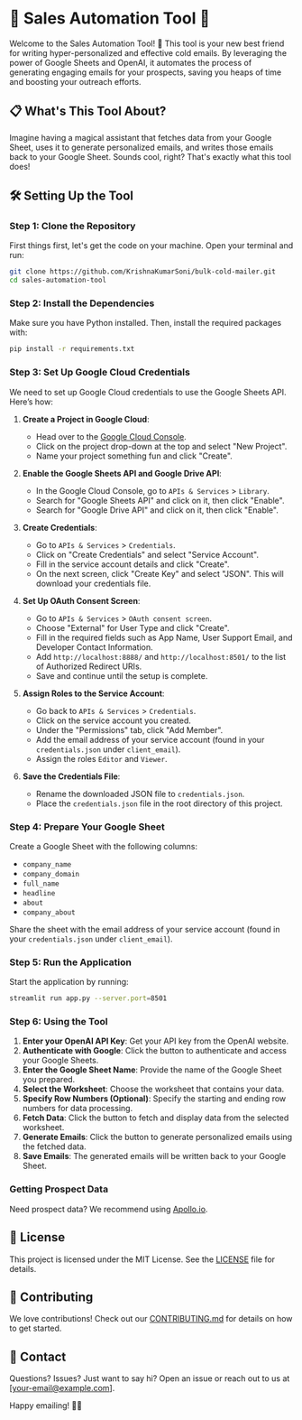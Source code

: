 # 🌟 Sales Automation Tool 🌟

Welcome to the Sales Automation Tool! 🚀 This tool is your new best friend for writing hyper-personalized and effective cold emails. By leveraging the power of Google Sheets and OpenAI, it automates the process of generating engaging emails for your prospects, saving you heaps of time and boosting your outreach efforts.

## 📋 What's This Tool About?

Imagine having a magical assistant that fetches data from your Google Sheet, uses it to generate personalized emails, and writes those emails back to your Google Sheet. Sounds cool, right? That's exactly what this tool does!

## 🛠️ Setting Up the Tool

### Step 1: Clone the Repository

First things first, let's get the code on your machine. Open your terminal and run:

```sh
git clone https://github.com/KrishnaKumarSoni/bulk-cold-mailer.git
cd sales-automation-tool
```

### Step 2: Install the Dependencies

Make sure you have Python installed. Then, install the required packages with:

```sh
pip install -r requirements.txt
```

### Step 3: Set Up Google Cloud Credentials

We need to set up Google Cloud credentials to use the Google Sheets API. Here’s how:

1. **Create a Project in Google Cloud**:
   - Head over to the [Google Cloud Console](https://console.cloud.google.com/).
   - Click on the project drop-down at the top and select "New Project".
   - Name your project something fun and click "Create".

2. **Enable the Google Sheets API and Google Drive API**:
   - In the Google Cloud Console, go to `APIs & Services` > `Library`.
   - Search for "Google Sheets API" and click on it, then click "Enable".
   - Search for "Google Drive API" and click on it, then click "Enable".

3. **Create Credentials**:
   - Go to `APIs & Services` > `Credentials`.
   - Click on "Create Credentials" and select "Service Account".
   - Fill in the service account details and click "Create".
   - On the next screen, click "Create Key" and select "JSON". This will download your credentials file.

4. **Set Up OAuth Consent Screen**:
   - Go to `APIs & Services` > `OAuth consent screen`.
   - Choose "External" for User Type and click "Create".
   - Fill in the required fields such as App Name, User Support Email, and Developer Contact Information.
   - Add `http://localhost:8888/` and `http://localhost:8501/` to the list of Authorized Redirect URIs.
   - Save and continue until the setup is complete.

5. **Assign Roles to the Service Account**:
   - Go back to `APIs & Services` > `Credentials`.
   - Click on the service account you created.
   - Under the "Permissions" tab, click "Add Member".
   - Add the email address of your service account (found in your `credentials.json` under `client_email`).
   - Assign the roles `Editor` and `Viewer`.

6. **Save the Credentials File**:
   - Rename the downloaded JSON file to `credentials.json`.
   - Place the `credentials.json` file in the root directory of this project.

### Step 4: Prepare Your Google Sheet

Create a Google Sheet with the following columns:

- `company_name`
- `company_domain`
- `full_name`
- `headline`
- `about`
- `company_about`

Share the sheet with the email address of your service account (found in your `credentials.json` under `client_email`).

### Step 5: Run the Application

Start the application by running:

```sh
streamlit run app.py --server.port=8501
```

### Step 6: Using the Tool

1. **Enter your OpenAI API Key**: Get your API key from the OpenAI website.
2. **Authenticate with Google**: Click the button to authenticate and access your Google Sheets.
3. **Enter the Google Sheet Name**: Provide the name of the Google Sheet you prepared.
4. **Select the Worksheet**: Choose the worksheet that contains your data.
5. **Specify Row Numbers (Optional)**: Specify the starting and ending row numbers for data processing.
6. **Fetch Data**: Click the button to fetch and display data from the selected worksheet.
7. **Generate Emails**: Click the button to generate personalized emails using the fetched data.
8. **Save Emails**: The generated emails will be written back to your Google Sheet.

### Getting Prospect Data

Need prospect data? We recommend using [Apollo.io](https://apollo.partnerlinks.io/fvf6vm0srxwb).

## 📜 License

This project is licensed under the MIT License. See the [LICENSE](LICENSE) file for details.

## 🤝 Contributing

We love contributions! Check out our [CONTRIBUTING.md](CONTRIBUTING.md) for details on how to get started.

## 📧 Contact

Questions? Issues? Just want to say hi? Open an issue or reach out to us at [your-email@example.com].

Happy emailing! 📧✨
